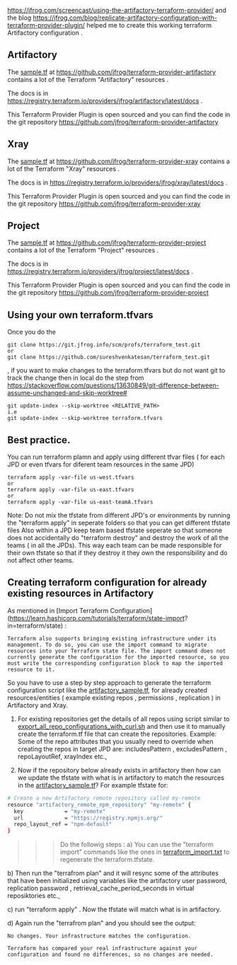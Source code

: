 https://jfrog.com/screencast/using-the-artifactory-terraform-provider/  and the blog https://jfrog.com/blog/replicate-artifactory-configuration-with-terraform-provider-plugin/ helped me to create this working terraform Artifactory configuration .

## Artifactory
The [sample.tf](https://github.com/jfrog/terraform-provider-artifactory/blob/master/sample.tf) at https://github.com/jfrog/terraform-provider-artifactory contains a lot of the Terraform "Artifactory" resources .

The docs is  in  https://registry.terraform.io/providers/jfrog/artifactory/latest/docs .

This Terraform Provider Plugin is open sourced  and you can find the code in the git repository https://github.com/jfrog/terraform-provider-artifactory 

## Xray
The [sample.tf](https://github.com/jfrog/terraform-provider-xray/blob/master/sample.tf) at https://github.com/jfrog/terraform-provider-xray contains a lot of the Terraform "Xray" resources .

The docs is  in  https://registry.terraform.io/providers/jfrog/xray/latest/docs .

This Terraform Provider Plugin is open sourced  and you can find the code in the git repository https://github.com/jfrog/terraform-provider-xray 

## Project
The [sample.tf](https://github.com/jfrog/terraform-provider-project/blob/master/sample.tf) at https://github.com/jfrog/terraform-provider-project contains a lot of the Terraform "Project" resources .

The docs is  in  https://registry.terraform.io/providers/jfrog/project/latest/docs .

This Terraform Provider Plugin is open sourced  and you can find the code in the git repository https://github.com/jfrog/terraform-provider-project


## Using your own terraform.tfvars
Once you do the 
```
git clone https://git.jfrog.info/scm/profs/terraform_test.git
or
git clone https://github.com/sureshvenkatesan/terraform_test.git
```
, if you want to make changes to the terraform.tfvars but do not want git 
to track the change then in local do the step from https://stackoverflow.com/questions/13630849/git-difference-between-assume-unchanged-and-skip-worktree#

```
git update-index --skip-worktree <RELATIVE_PATH>
i.e
git update-index --skip-worktree terraform.tfvars
```

## Best practice.
You can run terraform plamn and apply using different tfvar files ( for each JPD or even tfvars for diferent team resources  in the same JPD)
```
terraform apply -var-file us-west.tfvars
or
terraform apply -var-file us-east.tfvars
or
terraform apply -var-file us-east-teamA.tfvars

```
Note: Do not mix the tfstate from different  JPD's or environments by running the  "terraform apply" in seperate folders
so that you can get different tfstate files 
Also within a JPD  keep team based tfstate seperate so that someone does not accidentally do "terraform destroy" and destroy the work of all the teams ( in all the JPDs). 
This way each team can be made responsible for their own tfstate so that if they destroy it they own the responsibility  and do not affect other teams.

## Creating terraform configuration for already existing resources in Artifactory

As mentioned in [Import Terraform Configuration](https://learn.hashicorp.com/tutorials/terraform/state-import?
in=terraform/state) :
```text
Terraform also supports bringing existing infrastructure under its management. To do so, you can use the import command to migrate resources into your Terraform state file. The import command does not currently generate the configuration for the imported resource, so you must write the corresponding configuration block to map the imported resource to it.
```

So you have to use a step by step approach to generate the  terraform configuration script like the [artifactory_sample.tf](artifactory/artifactory_sample.tf), for already created 
resources/entities  ( example  existing repos , permissions , replication ) in Artifactory and Xray.

1. For existing repositories get the details of all repos using script similar to [export_all_repo_configurations_with_curl.sh](export_all_repo_configurations_with_curl.sh) and then use it 
   to manually create the terraform.tf file that can create the  repositories. 
Example: Some of the repo  attributes that you usually  need 
   to override when creating the repos in target JPD are: includesPattern , excludesPattern , repoLayoutRef, 
   xrayIndex etc.,

2. Now if the repository below already exists in artifactory then how can we update the tfstate with what is in 
   artifactory to match the resources in the [artifactory_sample.tf](artifactory/artifactory_sample.tf)?
   For example tfstate for:
```bash
# Create a new Artifactory remote repository called my-remote
resource "artifactory_remote_npm_repository" "my-remote" {
  key             = "my-remote"
  url             = "https://registry.npmjs.org/"
  repo_layout_ref = "npm-default"
}
```
>>> Do the followig steps :
a) You can use the "terraform import" commands like the ones in [terraform_import.txt](artifactory/terraform_import.txt) to regenerate the terraform.tfstate.

b) Then run the "terrafrom plan" and it will resync some of the attributes that have been initialized using variables like the artifactory user password, replication password , retrieval_cache_period_seconds in virtual reposiktories etc.,

c) run "terraform apply" . Now the tfstate will match what is in artifactory.

d) Again run the "terrafrom plan" and you should see the output:
```text
No changes. Your infrastructure matches the configuration.

Terraform has compared your real infrastructure against your configuration and found no differences, so no changes are needed.
```
